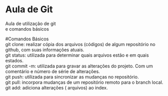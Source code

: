 # Aula de Git
Aula de utilização de git <br> e comandos básicos 

#Comandos Básicos <br>
git clone: realizar cópia dos arquivos (códigos) de algum repositório no github, com suas informações atuais.<br>
git status: utilizada para determinar quais arquivos estão e em quais estados.<br>
git commit -m: utilizada para gravar as alterações do projeto. Com um comentário e número de série de alterações.<br> 
git push: utilizada para sincronizar as mudanças no repositório.<br>
git pull: incorpora mudanças de um repositório remoto para o branch local.<br>
git add: adiciona alterações ( arquivos) ao index.<br>
